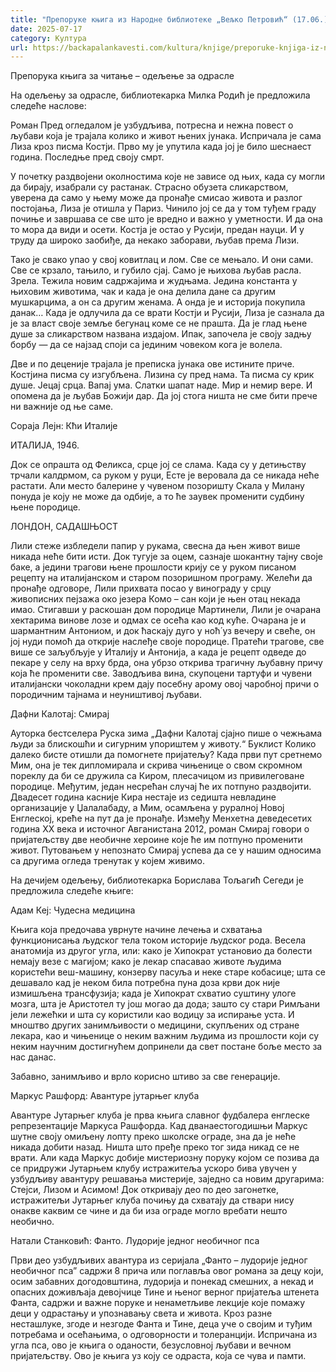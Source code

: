 ```yaml
---
title: "Препоруке књига из Народне библиотеке „Вељко Петровић“ (17.06.)"
date: 2025-07-17
category: Култура
url: https://backapalankavesti.com/kultura/knjige/preporuke-knjiga-iz-narodne-biblioteke-veljko-petrovic-17-06/
---
```


Препорука књига за читање – одељење за одрасле

На одељењу за одрасле, библиотекарка Милка Родић је предложила следеће наслове:

Роман Пред огледалом је узбудљива, потресна и нежна повест о љубави која је трајала колико и живот њених јунака. Испричала је сама Лиза кроз писма Костји. Прво му је упутила када јој је било шеснаест година. Последње пред своју смрт.

У почетку раздвојени околностима које не зависе од њих, када су могли да бирају, изабрали су растанак. Страсно обузета сликарством, уверена да само у њему може да пронађе смисао живота и разлог постојања, Лиза је отишла у Париз. Чинило јој се да у том туђем граду почиње и завршава се све што је вредно и важно у уметности. И да она то мора да види и осети. Костја је остао у Русији, предан науци. И у труду да широко заобиђе, да некако заборави, љубав према Лизи.

Тако је свако упао у свој ковитлац и лом. Све се мењало. И они сами. Све се крзало, тањило, и губило сјај. Само је њихова љубав расла. Зрела. Тежила новим садржајима и жудњама. Једина константа у њиховим животима, чак и када је она делила дане са другим мушкарцима, а он са другим женама. А онда је и историја покупила данак… Када је одлучила да се врати Костји и Русији, Лиза је сазнала да је за власт своје земље бегунац коме се не прашта. Да је глад њене душе за сликарством названа издајом. Ипак, започела је своју задњу борбу — да се најзад споји са јединим човеком кога је волела.

Две и по деценије трајала је преписка јунака ове истините приче. Костјина писма су изгубљена. Лизина су пред нама. Та писма су крик душе. Јецај срца. Вапај ума. Слатки шапат наде. Мир и немир вере. И опомена да је љубав Божији дар. Да јој стога ништа не сме бити прече ни важније од ње саме.

Сораја Лејн: Кћи Италије

ИТАЛИЈА, 1946.

Док се опрашта од Феликса, срце јој се слама. Када су у детињству трчали калдрмом, са руком у руци, Есте је веровала да се никада неће растати. Али место балерине у чувеном позоришту Скала у Милану понуда је коју не може да одбије, а то ће заувек променити судбину њене породице.

ЛОНДОН, САДАШЊОСТ

Лили стеже избледели папир у рукама, свесна да њен живот више никада неће бити исти. Док тугује за оцем, сазнаје шокантну тајну своје баке, а једини трагови њене прошлости крију се у руком писаном рецепту на италијанском и старом позоришном програму. Желећи да пронађе одговоре, Лили прихвата посао у винограду у срцу живописних пејзажа око језера Комо – сан који је њен отац некада имао. Стигавши у раскошан дом породице Мартинели, Лили је очарана хектарима винове лозе и одмах се осећа као код куће. Очарана је и шармантним Антониом, и док ћаскају дуго у ноћ́ уз вечеру и свеће, он јој нуди помоћ да открије наслеђе своје породице. Пратећи трагове, све више се заљубљује у Италију и Антонија, а када је рецепт одведе до пекаре у селу на врху брда, она убрзо открива трагичну љубавну причу која ће променити све.
Заводљива вина, скупоцени тартуфи и чувени италијански чоколадни крем дају посебну арому овој чаробној причи о породичним тајнама и неуништивој љубави.

Дафни Калотај: Смирај

Ауторка бестселера Руска зима „Дафни Калотај сјајно пише о чежњама људи за блискошћи и сигурним упориштем у животу.“ Буклист Колико далеко бисте отишли да помогнете пријатељу? Када први пут сретнемо Мим, она је тек дипломирала и скрива чињенице о свом скромном пореклу да би се дружила са Киром, плесачицом из привилеговане породице. Међутим, један несрећан случај ће их потпуно раздвојити.
Двадесет година касније Кира нестаје из седишта невладине организације у Џалалабаду, а Мим, осамљена у руралној Новој Енглеској, креће на пут да је пронађе.
Између Менхетна деведесетих година XX века и источног Авганистана 2012, роман Смирај говори о пријатељству две необичне хероине које ће им потпуно променити живот. Путовањем у непознато Смирај успева да се у нашим односима са другима огледа тренутак у којем живимо.

На дечијем одељењу, библиотекарка Борислава Тољагић Сегеди је предложила следеће књиге:

Адам Кеј: Чудесна медицина

Књига која предочава уврнуте начине лечења и схватања функционисања људског тела током историје људског рода. Весела анатомија из другог угла, или: како је Хипократ установио да болести немају везе с магијом; како је лекар спасавао животе људима користећи веш-машину, конзерву пасуља и неке старе кобасице; шта се дешавало кад је неком била потребна пуна доза крви док није измишљена трансфузија; када је Хипократ схватио суштину улоге мозга, шта је Аристотел ту још могао да дода; зашто су стари Римљани јели лежећки и шта су користили као водицу за испирање уста. И мноштво других занимљивости о медицини, скупљених од стране лекара, као и чињенице о неким важним људима из прошлости који су неким научним достигнућем допринели да свет постане боље место за нас данас.

Забавно, занимљиво и врло корисно штиво за све генерације.

Маркус Рашфорд: Авантуре јутарњег клуба

Авантуре Јутарњег клуба је прва књига славног фудбалера енглеске репрезентације Маркуса Рашфорда. Кад дванаестогодишњи Маркус шутне своју омиљену лопту преко школске ограде, зна да је неће никада добити назад. Ништа што пређе преко тог зида никад се не врати. Али када Маркус добије мистериозну поруку којом се позива да се придружи Јутарњем клубу истражитеља ускоро бива увучен у узбудљиву авантуру решавања мистерије, заједно са новим другарима: Стејси, Лизом и Асимом! Док откривају део по део загонетке, истражитељи Јутарњег клуба почињу да схватају да ствари нису онакве каквим се чине и да би иза ограде могло вребати нешто необично.

Натали Станковић: Фанто. Лудорије једног необичног пса

Први део узбудљивих авантура из серијала „Фанто – лудорије једног необичног пса” садржи 8 прича или поглавља овог романа за децу који, осим забавних догодовштина, лудорија и понекад смешних, а некад и опасних доживљаја девојчице Тине и њеног верног пријатеља штенета Фанта, садржи и важне поруке и ненаметљиве лекције које помажу деци у одрастању и упознавању света и живота. Кроз разне несташлуке, згоде и незгоде Фанта и Тине, деца уче о својим и туђим потребама и осећањима, о одговорности и толеранцији. Испричана из угла пса, ово је књига о оданости, безусловној љубави и вечном пријатељству. Ово је књига уз коју се одраста, која се чува и памти.
